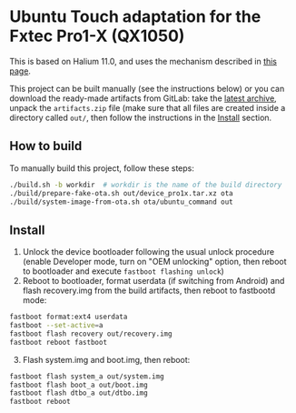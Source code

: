 # Ubuntu Touch adaptation for the Fxtec Pro1-X (QX1050)

This is based on Halium 11.0, and uses the mechanism described in [this page](https://github.com/ubports/porting-notes/wiki/GitLab-CI-builds-for-devices-based-on-halium_arm64-(Halium-9)).

This project can be built manually (see the instructions below) or you can download the ready-made artifacts from GitLab: take the [latest archive](https://gitlab.com/ubports/porting/community-ports/android11/fxtec-pro1x/fxtec-pro1x/-/jobs/artifacts/halium-11.0/download?job=devel-flashable), unpack the `artifacts.zip` file (make sure that all files are created inside a directory called `out/`, then follow the instructions in the [Install](#install) section.

## How to build
To manually build this project, follow these steps:

```bash
./build.sh -b workdir  # workdir is the name of the build directory
./build/prepare-fake-ota.sh out/device_pro1x.tar.xz ota
./build/system-image-from-ota.sh ota/ubuntu_command out
```

## Install
 1. Unlock the device bootloader following the usual unlock procedure (enable Developer mode, turn on "OEM unlocking" option, then reboot to bootloader and execute `fastboot flashing unlock`)
 2. Reboot to bootloader, format userdata (if switching from Android) and flash recovery.img from the build artifacts, then reboot to fastbootd mode:
```bash
fastboot format:ext4 userdata
fastboot --set-active=a
fastboot flash recovery out/recovery.img
fastboot reboot fastboot
```
 3. Flash system.img and boot.img, then reboot:
```bash
fastboot flash system_a out/system.img
fastboot flash boot_a out/boot.img
fastboot flash dtbo_a out/dtbo.img
fastboot reboot
```
